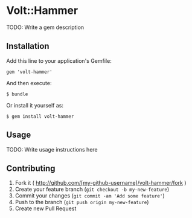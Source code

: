 # Volt::Hammer

TODO: Write a gem description

## Installation

Add this line to your application's Gemfile:

    gem 'volt-hammer'

And then execute:

    $ bundle

Or install it yourself as:

    $ gem install volt-hammer

## Usage

TODO: Write usage instructions here

## Contributing

1. Fork it ( http://github.com/[my-github-username]/volt-hammer/fork )
2. Create your feature branch (`git checkout -b my-new-feature`)
3. Commit your changes (`git commit -am 'Add some feature'`)
4. Push to the branch (`git push origin my-new-feature`)
5. Create new Pull Request
